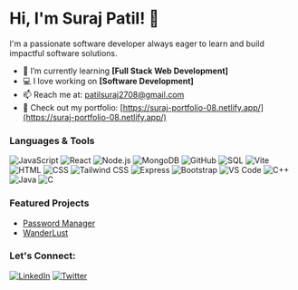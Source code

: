 # Hi, I'm Suraj Patil! 👋
I'm a passionate software developer always eager to learn and build impactful software solutions.

- 🌱 I’m currently learning **[Full Stack Web Development]**
- 💻 I love working on **[Software Development]**
- 📫 Reach me at: [patilsuraj2708@gmail.com](mailto:patilsuraj2708@gmail.com)
- 🚀 Check out my portfolio: [https://suraj-portfolio-08.netlify.app/](https://suraj-portfolio-08.netlify.app/)


### Languages & Tools
![JavaScript](https://img.shields.io/badge/-JavaScript-F7DF1E?logo=javascript&logoColor=black&style=flat)
![React](https://img.shields.io/badge/-React-61DAFB?logo=react&logoColor=white&style=flat)
![Node.js](https://img.shields.io/badge/-Node.js-339933?logo=node.js&logoColor=white&style=flat)
![MongoDB](https://img.shields.io/badge/-MongoDB-47A248?logo=mongodb&logoColor=white&style=flat)
![GitHub](https://img.shields.io/badge/-GitHub-181717?logo=github&logoColor=white&style=flat)
![SQL](https://img.shields.io/badge/-SQL-4479A1?logo=MySQL&logoColor=white&style=flat)
![Vite](https://img.shields.io/badge/-Vite-646CFF?logo=vite&logoColor=white&style=flat)
![HTML](https://img.shields.io/badge/-HTML-E34F26?logo=html5&logoColor=white&style=flat)
![CSS](https://img.shields.io/badge/-CSS-1572B6?logo=css3&logoColor=white&style=flat)
![Tailwind CSS](https://img.shields.io/badge/-Tailwind%20CSS-06B6D4?logo=tailwind-css&logoColor=white&style=flat)
![Express](https://img.shields.io/badge/-Express-000000?logo=express&logoColor=white&style=flat)
![Bootstrap](https://img.shields.io/badge/-Bootstrap-7952B3?logo=bootstrap&logoColor=white&style=flat)
![VS Code](https://img.shields.io/badge/-VS%20Code-007ACC?logo=visual-studio-code&logoColor=white&style=flat)
![C++](https://img.shields.io/badge/-C++-00599C?logo=c%2B%2B&logoColor=white&style=flat)
![Java](https://img.shields.io/badge/-Java-007396?logo=java&logoColor=white&style=flat)
![C](https://img.shields.io/badge/-C-A8B9CC?logo=c&logoColor=white&style=flat)



### Featured Projects
- [Password Manager](https://github.com/SURAJ0827/Password-Manager)
- [WanderLust](https://wanderlust-os2h.onrender.com/listings)



### Let's Connect:
[![LinkedIn](https://img.shields.io/badge/-LinkedIn-blue?logo=linkedin&style=flat-square)](https://www.linkedin.com/in/suraj0827/)
[![Twitter](https://img.shields.io/badge/-Twitter-1DA1F2?logo=twitter&style=flat-square)](https://x.com/X_Suraj08)
